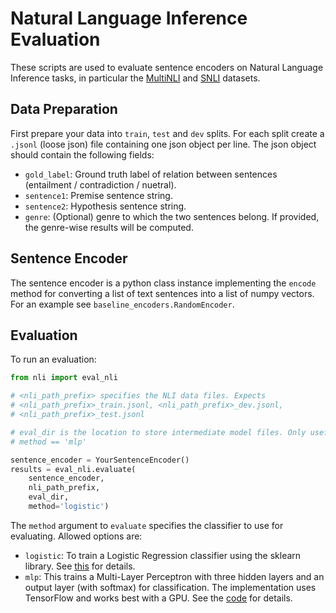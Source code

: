 # Natural Language Inference Evaluation

These scripts are used to evaluate sentence encoders on Natural Language
Inference tasks, in particular the
[MultiNLI](http://www.nyu.edu/projects/bowman/nli/) and
[SNLI](https://nlp.stanford.edu/projects/snli/) datasets.

## Data Preparation

First prepare your data into `train`, `test` and `dev` splits. For each split
create a `.jsonl` (loose json) file containing one json object per line. The
json object should contain the following fields:

* `gold_label`: Ground truth label of relation between sentences (entailment /
  contradiction / nuetral).
* `sentence1`: Premise sentence string.
* `sentence2`: Hypothesis sentence string.
* `genre`: (Optional) genre to which the two sentences belong. If provided, the
  genre-wise results will be computed.

## Sentence Encoder

The sentence encoder is a python class instance implementing the `encode` method
for converting a list of text sentences into a list of numpy vectors. For an
example see `baseline_encoders.RandomEncoder`.


## Evaluation

To run an evaluation:

```python
from nli import eval_nli

# <nli_path_prefix> specifies the NLI data files. Expects
# <nli_path_prefix>_train.jsonl, <nli_path_prefix>_dev.jsonl,
# <nli_path_prefix>_test.jsonl

# eval_dir is the location to store intermediate model files. Only useful when
# method == 'mlp'

sentence_encoder = YourSentenceEncoder()
results = eval_nli.evaluate(
    sentence_encoder,
    nli_path_prefix,
    eval_dir,
    method='logistic')
```

The `method` argument to `evaluate` specifies the classifier to use for
evaluating. Allowed options are:

* `logistic`: To train a Logistic Regression classifier using the sklearn
  library. See
  [this](http://scikit-learn.org/stable/modules/generated/sklearn.linear_model.LogisticRegression.html)
  for details.
* `mlp`: This trains a Multi-Layer Perceptron with three hidden layers and an
  output layer (with softmax) for classification. The implementation uses
  TensorFlow and works best with a GPU. See the [code](mlp_classifier.py) for
  details.

